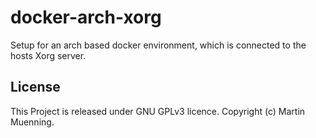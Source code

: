 # docker-arch-xorg

Setup for an arch based docker environment, which is connected to the hosts Xorg server.

## License
This Project is released under GNU GPLv3 licence. Copyright (c) Martin Muenning.